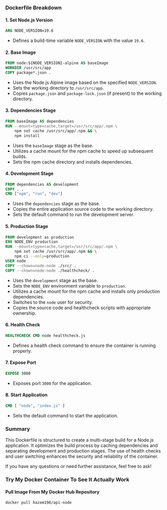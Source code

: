 ### Dockerfile Breakdown

#### 1. **Set Node.js Version**

```dockerfile
ARG NODE_VERSION=19.6
```

- Defines a build-time variable `NODE_VERSION` with the value `19.6`.

#### 2. **Base Image**

```dockerfile
FROM node:${NODE_VERSION}-alpine AS baseImage
WORKDIR /usr/src/app
COPY package*.json .
```

- Uses the Node.js Alpine image based on the specified `NODE_VERSION`.
- Sets the working directory to `/usr/src/app`.
- Copies `package.json` and `package-lock.json` (if present) to the working directory.

#### 3. **Dependencies Stage**

```dockerfile
FROM baseImage AS dependencies
RUN --mount=type=cache,target=/usr/src/app/.npm \
    npm set cache /usr/src/app/.npm && \
    npm install
```

- Uses the `baseImage` stage as the base.
- Utilizes a cache mount for the npm cache to speed up subsequent builds.
- Sets the npm cache directory and installs dependencies.

#### 4. **Development Stage**

```dockerfile
FROM dependencies AS development
COPY . .
CMD ["npm", "run", "dev"]
```

- Uses the `dependencies` stage as the base.
- Copies the entire application source code to the working directory.
- Sets the default command to run the development server.

#### 5. **Production Stage**

```dockerfile
FROM development as production
ENV NODE_ENV production
RUN --mount=type=cache,target=/usr/src/app/.npm \
    npm set cache /usr/src/app/.npm && \
    npm ci --only=production
USER node
COPY --chown=node:node ./src/ .
COPY --chown=node:node ./healthcheck/ .
```

- Uses the `development` stage as the base.
- Sets the `NODE_ENV` environment variable to `production`.
- Utilizes a cache mount for the npm cache and installs only production dependencies.
- Switches to the `node` user for security.
- Copies the source code and healthcheck scripts with appropriate ownership.

#### 6. **Health Check**

```dockerfile
HEALTHCHECK CMD node healthcheck.js
```

- Defines a health check command to ensure the container is running properly.

#### 7. **Expose Port**

```dockerfile
EXPOSE 3000
```

- Exposes port `3000` for the application.

#### 8. **Start Application**

```dockerfile
CMD [ "node", "index.js" ]
```

- Sets the default command to start the application.

### Summary

This Dockerfile is structured to create a multi-stage build for a Node.js application. It optimizes the build process by caching dependencies and separating development and production stages. The use of health checks and user switching enhances the security and reliability of the container.

If you have any questions or need further assistance, feel free to ask!

### Try My Docker Container To See It Actually Work

#### Pull Image From My Docker Hub Repository
```dockerfile
docker pull hazem196/api-node
```

